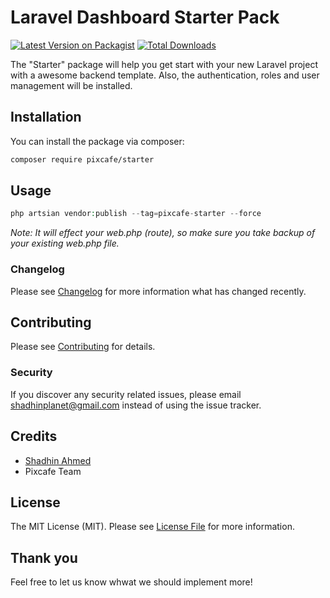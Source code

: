 # Laravel Dashboard Starter Pack

[![Latest Version on Packagist](https://img.shields.io/packagist/v/pixcafe/starter.svg?style=flat-square)](https://packagist.org/packages/pixcafe/starter)
[![Total Downloads](https://img.shields.io/packagist/dt/pixcafe/starter.svg?style=flat-square)](https://packagist.org/packages/pixcafe/starter)


The "Starter" package will help you get start with your new Laravel project with a awesome backend template. Also, the authentication, roles and user management will be installed.

## Installation

You can install the package via composer:

```bash
composer require pixcafe/starter
```

## Usage

```php
php artsian vendor:publish --tag=pixcafe-starter --force
```
*Note: It will effect your web.php (route), so make sure you take backup of your existing web.php file.*
### Changelog

Please see [Changelog](CHANGELOG.md) for more information what has changed recently.

## Contributing

Please see [Contributing](CONTRIBUTING.md) for details.

### Security

If you discover any security related issues, please email shadhinplanet@gmail.com instead of using the issue tracker.

## Credits

-   [Shadhin Ahmed](https://github.com/pixcafe)
-   Pixcafe Team

## License

The MIT License (MIT). Please see [License File](LICENSE.md) for more information.

## Thank you

Feel free to let us know whwat we should implement more!
